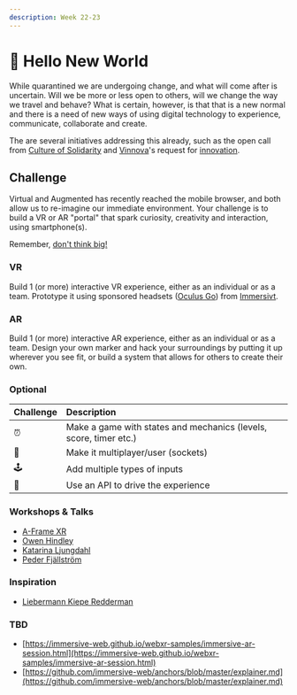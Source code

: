 ```yaml
---
description: Week 22-23
---
```


# 🥇 Hello New World

While quarantined we are undergoing change, and what will come after is uncertain. Will we be more or less open to others, will we change the way we travel and behave? What is certain, however, is that that is a new normal and there is a need of new ways of using digital technology to experience, communicate, collaborate and create.

The are several initiatives addressing this already, such as the open call from [Culture of Solidarity](https://www.culturalfoundation.eu/culture-of-solidarity) and [Vinnova](https://www.vinnova.se/)'s request for [innovation](https://www.vinnova.se/e/innovationer-i-krisens-spar/2020).

## Challenge

Virtual and Augmented has recently reached the mobile browser, and both allow us to re-imagine our immediate environment. Your challenge is to build a VR or AR "portal" that spark curiosity, creativity and interaction, using smartphone\(s\). 

Remember, [don't think big!](https://blog.prototypr.io/dont-think-big-5ca8e7dd8b3d#.fcx0aw7el)

### VR

Build 1 \(or more\) interactive VR experience, either as an individual or as a team. Prototype it using sponsored headsets \([Oculus Go](https://www.oculus.com/go)\) from [Immersivt](https://www.immersivt.se/).

### AR

Build 1 \(or more\) interactive AR experience, either as an individual or as a team. Design your own marker and hack your surroundings by putting it up wherever you see fit, or build a system that allows for others to create their own.

### Optional

| Challenge | Description |
| :--- | :--- |
| ⏰ | Make a game with states and mechanics \(levels, score, timer etc.\) |
| 🤼 | Make it multiplayer/user \(sockets\) |
| 🕹️ | Add multiple types of inputs |
| 💾 | Use an API to drive the experience |

### Workshops & Talks

* [A-Frame XR](https://www.exploring.technology/learn/aframe)
* [Owen Hindley](../team.md#owen-hindley)
* [Katarina Ljungdahl](../team.md#katarina-ljungdahl)
* [Peder Fjällström](../team.md#peder-fjaellstroem)

### Inspiration

* [Liebermann Kiepe Redderman](https://liebermannkiepereddemann.de/)

### TBD

* [https://immersive-web.github.io/webxr-samples/immersive-ar-session.html](https://immersive-web.github.io/webxr-samples/immersive-ar-session.html)
* [https://github.com/immersive-web/anchors/blob/master/explainer.md](https://github.com/immersive-web/anchors/blob/master/explainer.md)

